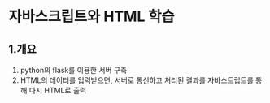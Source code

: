 # 자바스크립트와 HTML 학습

## 1.개요
1. python의 flask를 이용한 서버 구축
2. HTML의 데이터를 입력받으면, 서버로 통신하고 처리된 결과를 자바스트립트를 통해 다시 HTML로 출력

